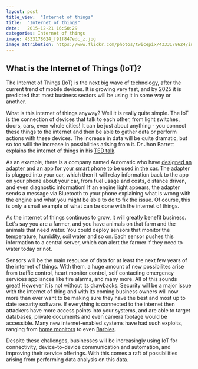 ```yaml
---
layout: post
title_view:  "Internet of things"
title:  "Internet of things"
date:   2015-12-21 16:50:29
categories: Internet of things
image: 4333178624_f91f847edc_z.jpg
image_attribution: https://www.flickr.com/photos/twicepix/4333178624/in/photolist-7AUF3h-4onQgc-Auwh87-dtb2AR-qMN7uU-eyE9Br-4qETvU-5Lp3Li-7ARqoS-4D6r8-5cPSAD-378ap9-CFSUxU-26nYEp-9uqKG6-MmL2d-7ARqo3-efxY1S-4PGC7o-5Pjs9-5eU6uv-voErKW-4qCDMK-8AJbp-XF9b4-9cfUgo-iWUn-9jXTMA-5exmSa-6R5AuA-jY4EKn-373xwB-4d8cTo-4D6u8-h81Wc3-omzo6M-zASUDA-ceF8y-4D6ng-fvcxxG-fy3ZV5-efK6KF-9jXKVC-9jUNWp-tCZ8jP-sG4yMo-tADqgs-mhaqB-efQJcG-3vYTYR
---
```

<Title> The Internet Of Things </title>

<h2> What is the Internet of Things (IoT)? </h2>

The Internet of Things (IoT) is the next big wave of technology, after the current trend of mobile devices.
It is growing very fast, and by 2025 it is predicted that most business sectors will be using it in some way or another.

What is this internet of things anyway?
Well it is really quite simple. The IoT is the connection of devices that talk to each other, from light switches, doors,  cars, even whole cities!
It can be just about anything - you connect these things to the internet and then be able to gather data or perform actions with these devices.
The increase in data will be quite dramatic, but so too willl the increase in possibilities arising from it.
Dr.Jhon Barrett explains the internet of things in his [TED talk](https://youtu.be/QaTIt1C5R-M).

As an example, there is a company named Automatic who have [designed an adapter and an app for your smart phone to be used in the car](https://www.automatic.com/home/).
The adapter is plugged into your car, which then it will relay information back to the app on your phone about your car, from fuel usage and costs, distance driven, and even diagnostic information!
If an engine light appears, the adapter sends a message via Bluetooth to your phone explaining what is wrong with the engine and what you might be able to do to fix the issue.
Of course, this is only a small example of what can be done with the internet of things.

As the internet of things continues to grow, it will greatly benefit business.
Let's say you are a farmer, and you have animals on that farm and the animals that need water.
You could deploy sensors that monitor the temperature, humidity, soil water and so on.
Each sensor pushes this information to a central server, which can alert the farmer if they need to water today or not.

Sensors will be the main resource of data for at least the next few years of the internet of things.
With them, a huge amount of new possibilites arise from traffic control, heart monitor control, self contacting emergency services appliances like fire alarms, and many more.
All of this sounds great! However it is not without its drawbacks.
Security will be a major issue with the internet of thing and with its coming business owners will now more than ever want to be making sure they have the best and most up to date security software.
If everything is connected to the internet then attackers have more access points into your systems, and are able to target databases, private documents and even camera footage would be accessible. 
Many new internet-enabled systems have had such exploits, ranging from [home monitors](http://www.computerworld.com/article/2476599/cybercrime-hacking/black-hat-nest-thermostat-turned-into-a-smart-spy-in-15-seconds.html) to even [Barbies](http://www.huffingtonpost.com.au/entry/hello-barbie-security-concerns_565c4921e4b072e9d1c24d22?section=australia).

Despite these challenges, businesses will be increasingly using IoT for connectivity, device-to-device communication and automation, and improving their service offerings.
With this comes a raft of possibilities arising from performing data analysis on this data.

